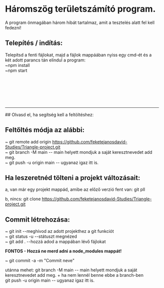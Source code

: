 # Háromszög területszámító program.

A program önmagában három hibát tartalmaz, amit a tesztelés alatt fel kell fedezni!

## Telepítés / indítás:

Telepítsd a fenti fájlokat, majd a fájlok mappáában nyiss egy cmd-ét és a két adott parancs tán elindul a program: <br>
~npm install <br>
~npm start

<br><br><br><br><br>
<hr>
## Olvasd el, ha segítség kell a feltöltéshez:

## Feltőltés módja az alábbi:

~ git remote add origin https://github.com/feketejanosdavid-Studies/Triangle-project.git <br>
~ git branch -M main              -- main helyett mondjuk a saját keresztnevedet add meg. <br>
~ git push -u origin main         -- ugyanaz igaz itt is. 

## Ha leszeretnéd tölteni a projekt változásait:

a, van már egy projekt mappád, amibe az előző verzió fent van:
git pll

b, nincs:
git clone https://github.com/feketejanosdavid-Studies/Triangle-project.git

## Commit létrehozása:

~ git init    --meghívod az adott projekthez a git funkciót <br>
~ git status -u   --státuszt megnézed <br>
~ git add .   --hozzá adod a mappában lévő fájlokat

<b>FONTOS - Hozzá ne merd adni a node_modules mappát!</b>

~ git commit -a -m "Commit neve"

utánna mehet:
    git branch -M main              -- main helyett mondjuk a saját keresztnevedet add meg. + ha nem lennél benne ebbe a branch-ben <br>
    git push -u origin main         -- ugyanaz igaz itt is.

